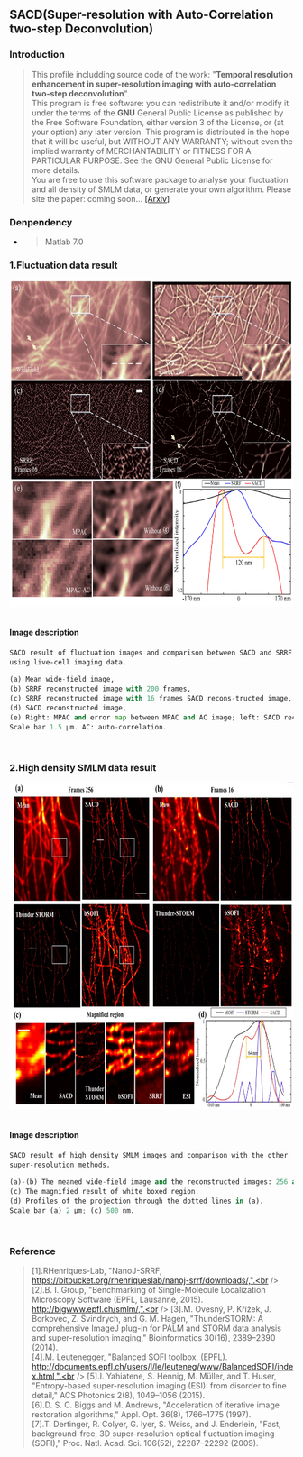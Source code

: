## SACD(**S**uper-resolution with **A**uto-**C**orrelation two-step **D**econvolution)

### Introduction
>This profile includding source code of the work: "**Temporal resolution enhancement in super-resolution imaging with auto-correlation two-step deconvolution**".<br />
>This program is free software: you can redistribute it and/or modify it under the terms of the **GNU** General Public License as published by the Free Software Foundation, either version 3 of the License, or (at your option) any later version. This program is distributed in the hope that it will be useful, but WITHOUT ANY WARRANTY; without even the implied warranty of MERCHANTABILITY or FITNESS FOR A PARTICULAR PURPOSE. See the GNU General Public License for more details.<br />
You are free to use this software package to analyse your fluctuation and all density of SMLM data, or generate your own algorithm. Please site the paper: coming soon...
[[Arxiv]](https://arxiv.org/abs/1809.07410)
### Denpendency
* >Matlab 7.0

### 1.Fluctuation data result 
<table >
  
  <div align=center><center><img src="./images/1.jpg" height="580"></center>
  
</table>

#### Image description
`SACD result of fluctuation images and comparison between SACD and SRRF using live-cell imaging data.`<br />
```python
(a) Mean wide-field image,
(b) SRRF reconstructed image with 200 frames, 
(c) SRRF reconstructed image with 16 frames SACD recons-tructed image, 
(d) SACD reconstructed image,
(e) Right: MPAC and error map between MPAC and AC image; left: SACD reconstructed image without first and second deconvolution step. (f) Normalized line profiles taken from the regions between the yellow arrowheads for corresponding images in (a), (b) and (d) showing separated features. 
Scale bar 1.5 μm. AC: auto-correlation.
```
<br />

### 2.High density SMLM data result 
<table >
  
  <div align=center><center><img src="./images/2.jpg" height="580"></center>
  
</table>

#### Image description
`SACD result of high density SMLM images and comparison with the other super-resolution methods. `
```python
(a)-(b) The meaned wide-field image and the reconstructed images: 256 and 16 frames. 
(c) The magnified result of white boxed region. 
(d) Profiles of the projection through the dotted lines in (a). 
Scale bar (a) 2 μm; (c) 500 nm.
```
<br />

### Reference
> [1].RHenriques-Lab, "NanoJ-SRRF, https://bitbucket.org/rhenriqueslab/nanoj-srrf/downloads/,".<br />
> [2].B. I. Group, "Benchmarking of Single-Molecule Localization Microscopy Software (EPFL, Lausanne, 2015). http://bigwww.epfl.ch/smlm/,".<br />
> [3].M. Ovesný, P. Křížek, J. Borkovec, Z. Švindrych, and G. M. Hagen, "ThunderSTORM: A comprehensive ImageJ plug-in for PALM and STORM data analysis and super-resolution imaging," Bioinformatics 30(16), 2389–2390 (2014).<br />
> [4].M. Leutenegger, "Balanced SOFI toolbox, (EPFL). http://documents.epfl.ch/users/l/le/leuteneg/www/BalancedSOFI/index.html,".<br />
> [5].I. Yahiatene, S. Hennig, M. Müller, and T. Huser, "Entropy-based super-resolution imaging (ESI): from disorder to fine detail," ACS Photonics 2(8), 1049–1056 (2015).<br />
> [6].D. S. C. Biggs and M. Andrews, "Acceleration of iterative image restoration algorithms," Appl. Opt. 36(8), 1766–1775 (1997).<br />
> [7].T. Dertinger, R. Colyer, G. Iyer, S. Weiss, and J. Enderlein, "Fast, background-free, 3D super-resolution optical fluctuation imaging (SOFI)," Proc. Natl. Acad. Sci. 106(52), 22287–22292 (2009).<br />


